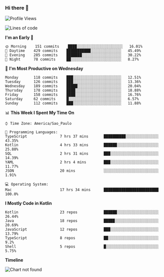 ### Hi there 👋

<!--
**fernandonogueira/fernandonogueira** is a ✨ _special_ ✨ repository because its `README.md` (this file) appears on your GitHub profile.

Here are some ideas to get you started:

- 🔭 I’m currently working on ...
- 🌱 I’m currently learning ...
- 👯 I’m looking to collaborate on ...
- 🤔 I’m looking for help with ...
- 💬 Ask me about ...
- 📫 How to reach me: ...
- 😄 Pronouns: ...
- ⚡ Fun fact: ...
-->

<!--START_SECTION:waka-->
![Profile Views](http://img.shields.io/badge/Profile%20Views-2-blue)

![Lines of code](https://img.shields.io/badge/From%20Hello%20World%20I%27ve%20Written-4.6%20million%20lines%20of%20code-blue)

**I'm an Early 🐤** 

```text
🌞 Morning    151 commits    ████░░░░░░░░░░░░░░░░░░░░░   16.01% 
🌆 Daytime    429 commits    ███████████░░░░░░░░░░░░░░   45.49% 
🌃 Evening    285 commits    ███████░░░░░░░░░░░░░░░░░░   30.22% 
🌙 Night      78 commits     ██░░░░░░░░░░░░░░░░░░░░░░░   8.27%

```
📅 **I'm Most Productive on Wednesday** 

```text
Monday       118 commits    ███░░░░░░░░░░░░░░░░░░░░░░   12.51% 
Tuesday      126 commits    ███░░░░░░░░░░░░░░░░░░░░░░   13.36% 
Wednesday    189 commits    █████░░░░░░░░░░░░░░░░░░░░   20.04% 
Thursday     178 commits    ████░░░░░░░░░░░░░░░░░░░░░   18.88% 
Friday       158 commits    ████░░░░░░░░░░░░░░░░░░░░░   16.76% 
Saturday     62 commits     █░░░░░░░░░░░░░░░░░░░░░░░░   6.57% 
Sunday       112 commits    ███░░░░░░░░░░░░░░░░░░░░░░   11.88%

```


📊 **This Week I Spent My Time On** 

```text
⌚︎ Time Zone: America/Sao_Paulo

💬 Programming Languages: 
TypeScript               7 hrs 37 mins       ██████████░░░░░░░░░░░░░░░   43.35% 
Kotlin                   4 hrs 33 mins       ██████░░░░░░░░░░░░░░░░░░░   25.88% 
SQL                      2 hrs 31 mins       ███░░░░░░░░░░░░░░░░░░░░░░   14.39% 
YAML                     2 hrs 4 mins        ███░░░░░░░░░░░░░░░░░░░░░░   11.77% 
JSON                     20 mins             ░░░░░░░░░░░░░░░░░░░░░░░░░   1.91%

💻 Operating System: 
Mac                      17 hrs 34 mins      █████████████████████████   100.0%

```

**I Mostly Code in Kotlin** 

```text
Kotlin                   23 repos            ██████░░░░░░░░░░░░░░░░░░░   26.44% 
Java                     18 repos            █████░░░░░░░░░░░░░░░░░░░░   20.69% 
JavaScript               12 repos            ███░░░░░░░░░░░░░░░░░░░░░░   13.79% 
TypeScript               8 repos             ██░░░░░░░░░░░░░░░░░░░░░░░   9.2% 
Shell                    5 repos             █░░░░░░░░░░░░░░░░░░░░░░░░   5.75%

```


**Timeline**

![Chart not found](https://github.com/fernandonogueira/fernandonogueira/blob/master/charts/bar_graph.png) 


<!--END_SECTION:waka-->
